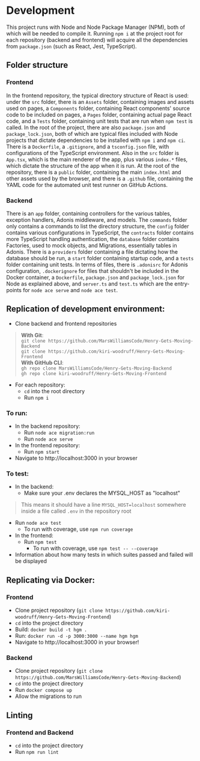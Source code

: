 # Development
This project runs with Node and Node Package Manager (NPM), both of which will be needed to compile it. Running `npm i` at the project root for each repository (backend and frontend) will acquire all the dependencies from `package.json` (such as React, Jest, TypeScript).

## Folder structure
### Frontend
In the frontend repository, the typical directory structure of React is used: under the `src` folder, there is an `Assets` folder, containing images and assets used on pages, a `Components` folder, containing React components' source code to be included on pages, a `Pages` folder, containing actual page React code, and a `Tests` folder, containing unit tests that are run when `npm test` is called. In the root of the project, there are also `package.json` and `package_lock.json`, both of which are typical files included with Node projects that dictate dependencies to be installed with `npm i` and `npm ci`. There is a `Dockerfile`, a `.gitignore`, and a `tsconfig.json` file, with configurations of the TypeScript environment. Also in the `src` folder is `App.tsx`, which is the main renderer of the app, plus various `index.*` files, which dictate the structure of the app when it is run. At the root of the repository, there is a `public` folder, containing the main `index.html` and other assets used by the browser, and there is a `.github` file, containing the YAML code for the automated unit test runner on GitHub Actions.

### Backend
There is an `app` folder, containing controllers for the various tables, exception handlers, Adonis middleware, and models. The `commands` folder only contains a commands to list the directory structure, the `config` folder contains various configurations in TypeScript, the `contracts` folder contains more TypeScript handling authentication, the `database` folder contains Factories, used to mock objects, and Migrations, essentially tables in Adonis. There is a `providers` folder containing a file dictating how the database should be run, a `start` folder containing startup code, and a `tests` folder containing unit tests. In terms of files, there is `.adonisrc` for Adonis configuration, `.dockerignore` for files that shouldn't be included in the Docker container, a `Dockerfile`, `package.json` and `package_lock.json` for Node as explained above, and `server.ts` and `test.ts` which are the entry-points for `node ace serve` and `node ace test`.

## Replication of development environment:
- Clone backend and frontend repositories
> **With Git**:<br>
>   `git clone https://github.com/MarsWilliamsCode/Henry-Gets-Moving-Backend`<br>
>   `git clone https://github.com/kiri-woodruff/Henry-Gets-Moving-Frontend`<br>
> **With GitHub CLI**:<br>
>   `gh repo clone MarsWilliamsCode/Henry-Gets-Moving-Backend`<br>
>   `gh repo clone kiri-woodruff/Henry-Gets-Moving-Frontend`<br>
- For each repository:
  - `cd` into the root directory
  - Run `npm i`
### To run:
- In the backend repository:
  - Run `node ace migration:run`
  - Run `node ace serve`
- In the frontend repository:
  - Run `npm start`
- Navigate to http://localhost:3000 in your browser
### To test:
- In the backend:
  - Make sure your .env declares the MYSQL_HOST as "localhost"
> This means it should have a line `MYSQL_HOST=localhost` somewhere inside a file called `.env` in the repository root
  - Run `node ace test`
    - To run with coverage, use `npm run coverage`
- In the frontend:
  - Run `npm test`
    - To run with coverage, use `npm test -- --coverage`
- Information about how many tests in which suites passed and failed will be displayed

## Replicating via Docker:
### Frontend
- Clone project repository (`git clone https://github.com/kiri-woodruff/Henry-Gets-Moving-Frontend`)
- `cd` into the project directory
- Build: `docker build -t hgm .`
- Run: `docker run -d -p 3000:3000 --name hgm hgm`
- Navigate to http://localhost:3000 in your browser!

### Backend
- Clone project repository (`git clone https://github.com/MarsWilliamsCode/Henry-Gets-Moving-Backend`)
- `cd` into the project directory
- Run `docker compose up`
- Allow the migrations to run

## Linting
### Frontend and Backend
- `cd` into the project directory
- Run `npm run lint`
